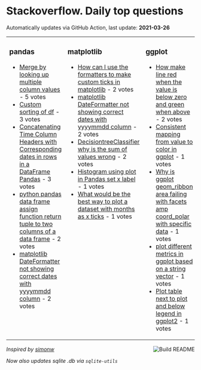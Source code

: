 # Stackoverflow. Daily top questions 

Automatically updates via GitHub Action, last update: **<!-- date starts -->2021-03-26<!-- date ends -->**


<table><tr><td valign="top" width="33%">

### pandas
<!-- pandas starts -->
* [Merge by looking up multiple column values](https://stackoverflow.com/questions/66809518/merge-by-looking-up-multiple-column-values) - 5 votes
* [Custom sorting of df](https://stackoverflow.com/questions/66817493/custom-sorting-of-df) - 3 votes
* [Concatenating Time Column Headers with Corresponding dates in rows in a DataFrame Pandas](https://stackoverflow.com/questions/66816983/concatenating-time-column-headers-with-corresponding-dates-in-rows-in-a-datafram) - 3 votes
* [python pandas data frame assign function return tuple to two columns of a data frame](https://stackoverflow.com/questions/66822968/python-pandas-data-frame-assign-function-return-tuple-to-two-columns-of-a-data) - 2 votes
* [matplotlib DateFormatter not showing correct dates with yyyymmdd column](https://stackoverflow.com/questions/66809866/matplotlib-dateformatter-not-showing-correct-dates-with-yyyy-mm-dd-column) - 2 votes
<!-- pandas ends -->
</td><td valign="top" width="34%">


### matplotlib
<!-- matplotlib starts -->
* [How can I use the formatters to make custom ticks in matplotlib](https://stackoverflow.com/questions/66817786/how-can-i-use-the-formatters-to-make-custom-ticks-in-matplotlib) - 2 votes
* [matplotlib DateFormatter not showing correct dates with yyyymmdd column](https://stackoverflow.com/questions/66809866/matplotlib-dateformatter-not-showing-correct-dates-with-yyyy-mm-dd-column) - 2 votes
* [DecisiontreeClassifier why is the sum of values wrong](https://stackoverflow.com/questions/66814510/decisiontreeclassifier-why-is-the-sum-of-values-wrong) - 2 votes
* [Histogram using plot in Pandas  set x label](https://stackoverflow.com/questions/66820330/histogram-using-plot-in-pandas-set-x-label) - 1 votes
* [What would be the best way to plot a dataset with months as x ticks](https://stackoverflow.com/questions/66811331/what-would-be-the-best-way-to-plot-a-dataset-with-months-as-x-ticks) - 1 votes
<!-- matplotlib ends -->
</td><td valign="top" width="34%">


### ggplot
<!-- ggplot2 starts -->
* [How make line red when the value is below zero and green when above](https://stackoverflow.com/questions/66817508/how-make-line-red-when-the-value-is-below-zero-and-green-when-above) - 2 votes
* [Consistent mapping from value to color in ggplot](https://stackoverflow.com/questions/66814794/consistent-mapping-from-value-to-color-in-ggplot) - 1 votes
* [Why is ggplot geom_ribbon  area failing with facets amp coord_polar with specific data](https://stackoverflow.com/questions/66821598/why-is-ggplot-geom-ribbon-area-failing-with-facets-coord-polar-with-specific) - 1 votes
* [plot different metrics in ggplot based on a string vector](https://stackoverflow.com/questions/66820482/plot-different-metrics-in-ggplot-based-on-a-string-vector) - 1 votes
* [Plot table next to plot and below legend in ggplot2](https://stackoverflow.com/questions/66813118/plot-table-next-to-plot-and-below-legend-in-ggplot2) - 1 votes
<!-- ggplot2 ends -->
</td></tr></table>

<a href="https://github.com/hp0404/hp0404/actions"><img src="https://github.com/hp0404/hp0404/workflows/Build%20README/badge.svg" align="right" alt="Build README"></a> <p>*Inspired by  [simonw](https://github.com/simonw/simonw)*</p> <p> *Now also updates sqlite .db via `sqlite-utils`* </p>
